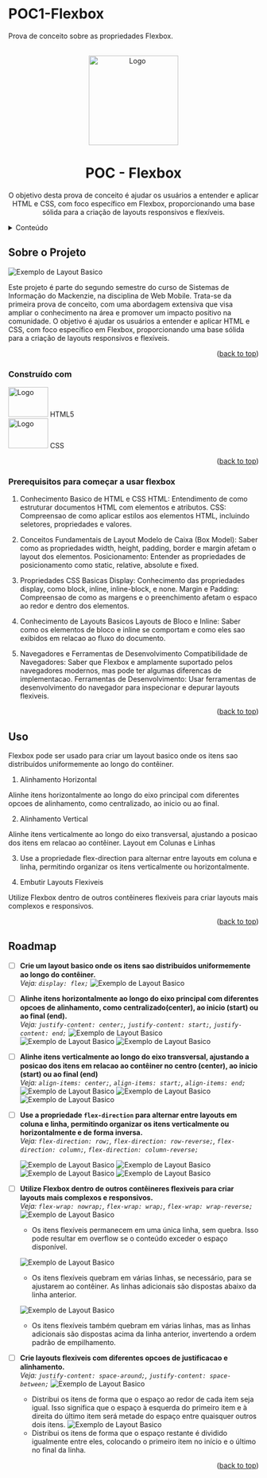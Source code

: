 # POC1-Flexbox
Prova de conceito sobre as propriedades Flexbox.

<a id="readme-top"></a>

<br />
<div align="center">
  <a href="https://github.com/GabrielUrbinati/POC1-Flexbox">
    <img src="POC1/README/flexbox1.png" alt="Logo" width="180" height="180">
  </a>

<h1 align="center">POC - Flexbox</h3>

  <p align="center">
  O objetivo desta prova de conceito é ajudar os usuários a entender e aplicar HTML e CSS, com foco específico em Flexbox, proporcionando uma base sólida para a criação de layouts responsivos e flexíveis.
  </p>
</div>



<!-- TABLE OF CONTENTS -->
<details>
  <summary>Conteúdo</summary>
  <ol>
    <li>
      <a href="#about-the-project">Sobre o Projeto</a>
      <ul>
        <li><a href="#built-with">Construído com</a></li>
      </ul>
    </li>
    <li>
      <ul>
        <li><a href="#prerequisites">Pré-requisitos</a></li>
      </ul>
    </li>
    <li><a href="#usage">Uso</a></li>
    <li><a href="#roadmap">Roadmap</a></li>
    <li><a href="#contact">Contato</a></li>
  </ol>
</details>



<!-- ABOUT THE PROJECT -->
## Sobre o Projeto
![Exemplo de Layout Basico](POC1/README/PROJETO.png)

Este projeto é parte do segundo semestre do curso de Sistemas de Informação do Mackenzie, na disciplina de Web Mobile. Trata-se da primeira prova de conceito, com uma abordagem extensiva que visa ampliar o conhecimento na área e promover um impacto positivo na comunidade. O objetivo é ajudar os usuários a entender e aplicar HTML e CSS, com foco específico em Flexbox, proporcionando uma base sólida para a criação de layouts responsivos e flexíveis.

<p align="right">(<a href="#readme-top">back to top</a>)</p>



### Construído com

<img src="POC1/README/HTML.png" alt="Logo" width="80" height="60"> HTML5 <br>
<img src="POC1/README/css.png" alt="Logo" width="80" height="60">  CSS

<p align="right">(<a href="#readme-top">back to top</a>)</p>



### Prerequisitos para começar a usar flexbox


1. Conhecimento Basico de HTML e CSS
HTML: Entendimento de como estruturar documentos HTML com elementos e atributos.
CSS: Compreensao de como aplicar estilos aos elementos HTML, incluindo seletores, propriedades e valores.

2. Conceitos Fundamentais de Layout
Modelo de Caixa (Box Model): Saber como as propriedades width, height, padding, border e margin afetam o layout dos elementos.
Posicionamento: Entender as propriedades de posicionamento como static, relative, absolute e fixed.

3. Propriedades CSS Basicas
Display: Conhecimento das propriedades display, como block, inline, inline-block, e none.
Margin e Padding: Compreensao de como as margens e o preenchimento afetam o espaco ao redor e dentro dos elementos.

4. Conhecimento de Layouts Basicos
Layouts de Bloco e Inline: Saber como os elementos de bloco e inline se comportam e como eles sao exibidos em relacao ao fluxo do documento.

5. Navegadores e Ferramentas de Desenvolvimento
Compatibilidade de Navegadores: Saber que Flexbox e amplamente suportado pelos navegadores modernos, mas pode ter algumas diferencas de implementacao.
Ferramentas de Desenvolvimento: Usar ferramentas de desenvolvimento do navegador para inspecionar e depurar layouts flexiveis.


<p align="right">(<a href="#readme-top">back to top</a>)</p>



<!-- USAGE EXAMPLES -->
## Uso


 Flexbox pode ser usado para criar um layout basico onde os itens sao distribuídos uniformemente ao longo do contêiner.

1. Alinhamento Horizontal

  Alinhe itens horizontalmente ao longo do eixo principal com diferentes opcoes de alinhamento, como centralizado, ao inicio ou ao final.

2. Alinhamento Vertical

Alinhe itens verticalmente ao longo do eixo transversal, ajustando a posicao dos itens em relacao ao contêiner.
Layout em Colunas e Linhas

3. Use a propriedade flex-direction para alternar entre layouts em coluna e linha, permitindo organizar os itens    verticalmente ou horizontalmente.

4. Embutir Layouts Flexiveis

  Utilize Flexbox dentro de outros contêineres flexiveis para criar layouts mais complexos e responsivos.

<p align="right">(<a href="#readme-top">back to top</a>)</p>



<!-- ROADMAP -->
## Roadmap

- [ ] **Crie um layout basico onde os itens sao distribuídos uniformemente ao longo do contêiner.**  
  *Veja: `display: flex;`*
   ![Exemplo de Layout Basico](POC1/README/flex.jpeg)

- [ ] **Alinhe itens horizontalmente ao longo do eixo principal com diferentes opcoes de alinhamento, como centralizado(center), ao inicio (start) ou ao final (end).**  
  *Veja: `justify-content: center;`, `justify-content: start;`, `justify-content: end;`*
  ![Exemplo de Layout Basico](POC1/README/JC-center.jpeg)
  ![Exemplo de Layout Basico](POC1/README/JC-start.jpeg)
  ![Exemplo de Layout Basico](POC1/README/JC-end.jpeg)

- [ ] **Alinhe itens verticalmente ao longo do eixo transversal, ajustando a posicao dos itens em relacao ao contêiner no centro (center), ao inicio (start) ou ao final (end)**  
  *Veja: `align-items: center;`, `align-items: start;`, `align-items: end;`*
  ![Exemplo de Layout Basico](POC1/README/align-items-center.jpeg)
  ![Exemplo de Layout Basico](POC1/README/align-items-start.jpeg)
  ![Exemplo de Layout Basico](POC1/README/align-items-end.jpeg)

- [ ] **Use a propriedade `flex-direction` para alternar entre layouts em coluna e linha, permitindo organizar os itens verticalmente ou horizontalmente e de forma inversa.**  
  *Veja: `flex-direction: row;`, `flex-direction: row-reverse;`, `flex-direction: column;`, `flex-direction: column-reverse;`*<br>

  
  ![Exemplo de Layout Basico](POC1/README/direc-row.jpeg)
  ![Exemplo de Layout Basico](POC1/README/row-reverse.jpeg)
  ![Exemplo de Layout Basico](POC1/README/direc-column.jpeg)
  ![Exemplo de Layout Basico](POC1/README/column-reverse.jpeg)

- [ ] **Utilize Flexbox dentro de outros contêineres flexiveis para criar layouts mais complexos e responsivos.**  
  *Veja: `flex-wrap: nowrap;`, `flex-wrap: wrap;`, `flex-wrap: wrap-reverse;`*
  ![Exemplo de Layout Basico](POC1/README/nowrap.jpeg) <br>
  - Os itens flexíveis permanecem em uma única linha, sem quebra. Isso pode resultar em overflow se o conteúdo exceder o espaço disponível.<br>
     
    
  ![Exemplo de Layout Basico](POC1/README/wrap.png) <br>
  - Os itens flexíveis quebram em várias linhas, se necessário, para se ajustarem ao contêiner. As linhas adicionais são dispostas abaixo da linha anterior.<br>
     
    
  ![Exemplo de Layout Basico](POC1/README/wrap-reverse.png)<br>
  - Os itens flexíveis também quebram em várias linhas, mas as linhas adicionais são dispostas acima da linha anterior, invertendo a ordem padrão de empilhamento.<br>

- [ ] **Crie layouts flexiveis com diferentes opcoes de justificacao e alinhamento.**  
  *Veja: `justify-content: space-around;`, `justify-content: space-between;`*
  ![Exemplo de Layout Basico](POC1/README/JC-space-around.jpeg)<br>
  - Distribui os itens de forma que o espaço ao redor de cada item seja igual. Isso significa que o espaço à esquerda do primeiro item e à direita do último item será metade do espaço entre quaisquer outros dois itens.
  ![Exemplo de Layout Basico](POC1/README/JC-space-between.jpeg) <br>
  - Distribui os itens de forma que o espaço restante é dividido igualmente entre eles, colocando o primeiro item no início e o último no final da linha.

<p align="right">(<a href="#readme-top">back to top</a>)</p>







